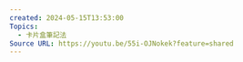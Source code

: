 ```yaml
---
created: 2024-05-15T13:53:00
Topics:
  - 卡片盒筆記法
Source URL: https://youtu.be/55i-OJNokek?feature=shared
---
```

